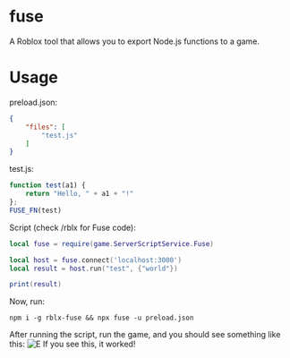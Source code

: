 # fuse
A Roblox tool that allows you to export Node.js functions to a game.

# Usage
preload.json:
```json
{
	"files": [
		"test.js"
	]
}
```
test.js:
```js
function test(a1) {
	return "Hello, " + a1 + "!" 
};
FUSE_FN(test)
```

Script (check /rblx for Fuse code):
```lua
local fuse = require(game.ServerScriptService.Fuse)

local host = fuse.connect('localhost:3000')
local result = host.run("test", {"world"})

print(result)
```
Now, run:
```
npm i -g rblx-fuse && npx fuse -u preload.json
```
After running the script, run the game, and you should see something like this:
![E](https://user-images.githubusercontent.com/71789103/170841239-75156411-c214-41c7-bd36-52f5a443c946.png)
If you see this, it worked!
